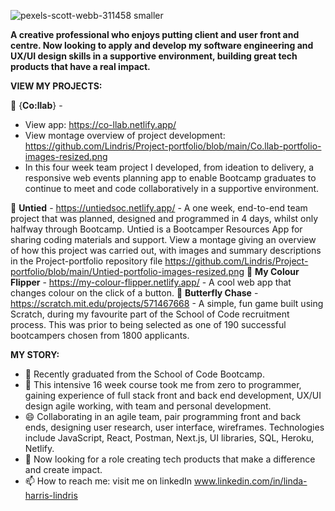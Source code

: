 ![pexels-scott-webb-311458 smaller](https://user-images.githubusercontent.com/93371648/160214314-5216bc5f-e976-49bd-95f2-ef5aaf7074fc.jpg)



**A creative professional who enjoys putting client and user front and centre. Now looking to apply and develop my software engineering and UX/UI design skills in a supportive environment, building great tech products that have a real impact.**

**VIEW MY PROJECTS:**

👯 {**Co:llab**} - 
- View app: https://co-llab.netlify.app/  
- View montage overview of project development: https://github.com/Lindris/Project-portfolio/blob/main/Co.llab-portfolio-images-resized.png
- In this four week team project I developed, from ideation to delivery, a responsive web events planning app to enable Bootcamp graduates to continue to meet and code collaboratively in a supportive environment. 

👯 **Untied** - https://untiedsoc.netlify.app/ - A one week, end-to-end team project that was planned, designed and programmed in 4 days, whilst only halfway  through Bootcamp. Untied is a Bootcamper Resources App for sharing coding materials and support. View a montage giving an overview of how this project was carried out, with images and summary descriptions in the Project-portfolio repository file https://github.com/Lindris/Project-portfolio/blob/main/Untied-portfolio-images-resized.png
👯 **My Colour Flipper** - https://my-colour-flipper.netlify.app/ - A cool web app that changes colour on the click of a button.
👯 **Butterfly Chase** - https://scratch.mit.edu/projects/571467668 - A simple, fun game built using Scratch, during my favourite part of the School of Code recruitment process. This was prior to being selected as one of 190 successful bootcampers chosen from 1800 applicants.

**MY STORY:**

- 🔭 Recently graduated from the School of Code Bootcamp.
- 🌱 This intensive 16 week course took me from zero to programmer, gaining experience of full stack front and back end development, UX/UI design agile working, with team and personal development.
- 😄 Collaborating in an agile team, pair programming front and back ends, designing user research, user interface, wireframes. Technologies include JavaScript, React, Postman, Next.js, UI libraries, SQL, Heroku, Netlify.   
- 💬 Now looking for a role creating tech products that make a difference and create impact.
- 📫 How to reach me: visit me on linkedIn www.linkedin.com/in/linda-harris-lindris



